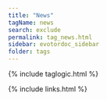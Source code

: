```yaml
---
title: "News"
tagName: news
search: exclude
permalink: tag_news.html
sidebar: evotordoc_sidebar
folder: tags
---
```

{% include taglogic.html %}

{% include links.html %}
